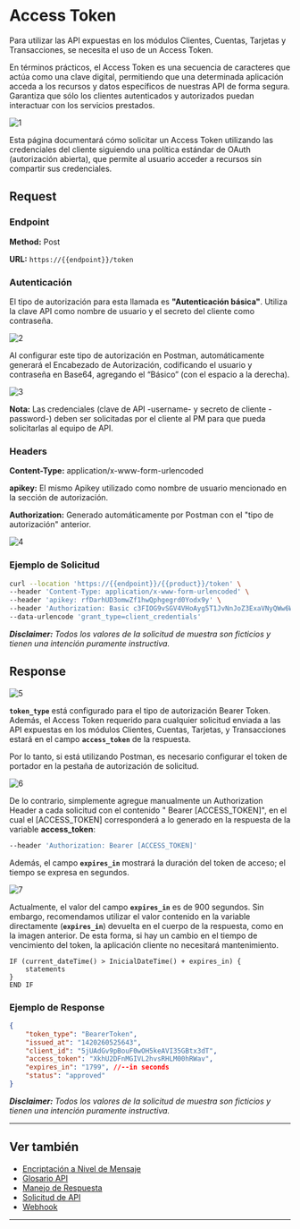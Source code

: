 # Access Token

Para utilizar las API expuestas en los módulos Clientes, Cuentas, Tarjetas y Transacciones, se necesita el uso de un Access Token.

En términos prácticos, el Access Token es una secuencia de caracteres que actúa como una clave digital, permitiendo que una determinada aplicación acceda a los recursos y datos específicos de nuestras API de forma segura. Garantiza que sólo los clientes autenticados y autorizados puedan interactuar con los servicios prestados.

![1](https://github.com/user-attachments/assets/5e0e7d2a-7a2c-4410-b17b-1f3b924eeff8)

Esta página documentará cómo solicitar un Access Token utilizando las credenciales del cliente siguiendo una política estándar de OAuth (autorización abierta), que permite al usuario acceder a recursos sin compartir sus credenciales.

## Request

### Endpoint

**Method:** Post

**URL:** `https://{{endpoint}}/token`

### Autenticación

El tipo de autorización para esta llamada es **"Autenticación básica"**. Utiliza la clave API como nombre de usuario y el secreto del cliente como contraseña.

![2](https://github.com/user-attachments/assets/022ffb9d-872e-434f-a851-2e94ecb13078)

Al configurar este tipo de autorización en Postman, automáticamente generará el Encabezado de Autorización, codificando el usuario y contraseña en Base64, agregando el “Básico” (con el espacio a la derecha).

![3](https://github.com/user-attachments/assets/5a3d5ed5-0218-4360-88cc-be857919d720)

**Nota:** Las credenciales (clave de API -username- y secreto de cliente -password-) deben ser solicitadas por el cliente al PM para que pueda solicitarlas al equipo de API.

### Headers

**Content-Type:** application/x-www-form-urlencoded

**apikey:** El mismo Apikey utilizado como nombre de usuario mencionado en la sección de autorización.

**Authorization:** Generado automáticamente por Postman con el "tipo de autorización" anterior.

![4](https://github.com/user-attachments/assets/ec573822-5aeb-44e1-9788-db0a6cba4b85)

### Ejemplo de Solicitud

```bash
curl --location 'https://{{endpoint}}/{{product}}/token' \
--header 'Content-Type: application/x-www-form-urlencoded' \
--header 'apikey: rfDarhUD3omwZf1hwQphgegrd0Yodx9y' \
--header 'Authorization: Basic c3FIOG9vSGV4VHoAyg5T1JvNnJoZ3ExaVNyQWw6WjRsanRKZG5lQk9qUE1BVQ' \
--data-urlencode 'grant_type=client_credentials'
```

***Disclaimer:** Todos los valores de la solicitud de muestra son ficticios y tienen una intención puramente instructiva.*

## Response

![5](https://github.com/user-attachments/assets/97977392-3fb1-4234-985f-6ed7b13b4dd4)

**`token_type`** está configurado para el tipo de autorización Bearer Token. Además, el Access Token requerido para cualquier solicitud enviada a las API expuestas en los módulos Clientes, Cuentas, Tarjetas, y Transacciones estará en el campo **`access_token`** de la respuesta.

Por lo tanto, si está utilizando Postman, es necesario configurar el token de portador en la pestaña de autorización de solicitud.

![6](https://github.com/user-attachments/assets/dcfb9bb5-ca47-48fa-b08a-fa5137662425)

De lo contrario, simplemente agregue manualmente un Authorization Header a cada solicitud con el contenido " Bearer [ACCESS_TOKEN]", en el cual el [ACCESS_TOKEN] corresponderá a lo generado en la respuesta de la variable **access_token**:

```bash
--header 'Authorization: Bearer [ACCESS_TOKEN]' 
```

Además, el campo **`expires_in`** mostrará la duración del token de acceso; el tiempo se expresa en segundos.

![7](https://github.com/user-attachments/assets/ce1f895e-4aa8-493c-8e0d-1636803e8888)

Actualmente, el valor del campo **`expires_in`** es de 900 segundos. Sin embargo, recomendamos utilizar el valor contenido en la variable directamente (**`expires_in`**) devuelta en el cuerpo de la respuesta, como en la imagen anterior. De esta forma, si hay un cambio en el tiempo de vencimiento del token, la aplicación cliente no necesitará mantenimiento.

```pseudocode
IF (current_dateTime() > InicialDateTime() + expires_in) {
    statements
}
END IF
```

### Ejemplo de Response

```json
{   
    "token_type": "BearerToken",
    "issued_at": "1420260525643",
    "client_id": "5jUAdGv9pBouF0wOH5keAVI35GBtx3dT",
    "access_token": "XkhU2DFnMGIVL2hvsRHLM00hRWav",
    "expires_in": "1799", //--in seconds
    "status": "approved"
}
```

***Disclaimer:** Todos los valores de la solicitud de muestra son ficticios y tienen una intención puramente instructiva.*

---

## Ver también

- [Encriptación a Nivel de Mensaje](?path=docs/spanish/referencia-api/encriptacion.md)
- [Glosario API](?path=docs/spanish/referencia-api/glosario-api.md)
- [Manejo de Respuesta](?path=docs/spanish/referencia-api/manejo-respuesta.md)
- [Solicitud de API](?path=docs/spanish/referencia-api/solicitud-api.md)
- [Webhook](?path=docs/spanish/referencia-api/4-notificaciones.md)

---
